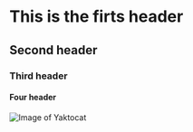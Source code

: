 # This is the firts header 
## Second header
### Third header
#### Four header
![Image of Yaktocat](https://octodex.github.com/images/yaktocat.png)

